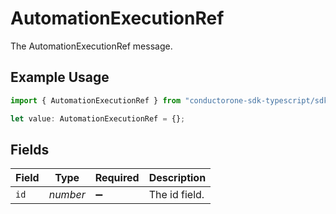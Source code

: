 # AutomationExecutionRef

The AutomationExecutionRef message.

## Example Usage

```typescript
import { AutomationExecutionRef } from "conductorone-sdk-typescript/sdk/models/shared";

let value: AutomationExecutionRef = {};
```

## Fields

| Field              | Type               | Required           | Description        |
| ------------------ | ------------------ | ------------------ | ------------------ |
| `id`               | *number*           | :heavy_minus_sign: | The id field.      |